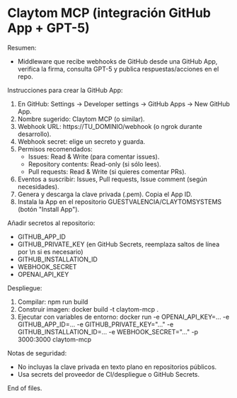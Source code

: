 # Claytom MCP (integración GitHub App + GPT-5)

Resumen:
- Middleware que recibe webhooks de GitHub desde una GitHub App, verifica la firma, consulta GPT-5 y publica respuestas/acciones en el repo.

Instrucciones para crear la GitHub App:
1. En GitHub: Settings → Developer settings → GitHub Apps → New GitHub App.
2. Nombre sugerido: Claytom MCP (o similar).
3. Webhook URL: https://TU_DOMINIO/webhook  (o ngrok durante desarrollo).
4. Webhook secret: elige un secreto y guarda.
5. Permisos recomendados:
   - Issues: Read & Write (para comentar issues).
   - Repository contents: Read-only (si sólo lees).
   - Pull requests: Read & Write (si quieres comentar PRs).
6. Eventos a suscribir: Issues, Pull requests, Issue comment (según necesidades).
7. Genera y descarga la clave privada (.pem). Copia el App ID.
8. Instala la App en el repositorio GUESTVALENCIA/CLAYTOMSYSTEMS (botón "Install App").

Añadir secretos al repositorio:
- GITHUB_APP_ID
- GITHUB_PRIVATE_KEY  (en GitHub Secrets, reemplaza saltos de línea por \n si es necesario)
- GITHUB_INSTALLATION_ID
- WEBHOOK_SECRET
- OPENAI_API_KEY

Despliegue:
1. Compilar: npm run build
2. Construir imagen: docker build -t claytom-mcp .
3. Ejecutar con variables de entorno: docker run -e OPENAI_API_KEY=... -e GITHUB_APP_ID=... -e GITHUB_PRIVATE_KEY="..." -e GITHUB_INSTALLATION_ID=... -e WEBHOOK_SECRET="..." -p 3000:3000 claytom-mcp

Notas de seguridad:
- No incluyas la clave privada en texto plano en repositorios públicos.
- Usa secrets del proveedor de CI/despliegue o GitHub Secrets.

End of files.